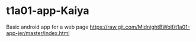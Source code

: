 # t1a01-app-Kaiya
Basic android app for a web page
https://raw.git.com/MidnightBWolf/t1a01-app-jer/master/index.html
